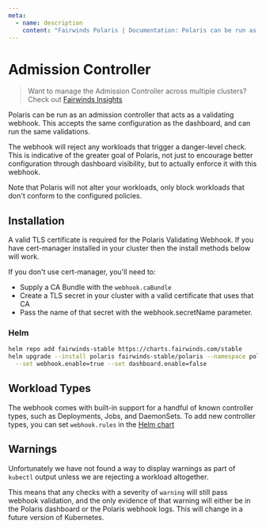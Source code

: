 ```yaml
---
meta:
  - name: description
    content: "Fairwinds Polaris | Documentation: Polaris can be run as an admission controller that acts as a validating webhook."
---
```

# Admission Controller
> Want to manage the Admission Controller across multiple clusters? Check out
> [Fairwinds Insights](https://www.fairwinds.com/fairwinds-polaris-upgrade)

Polaris can be run as an admission controller that acts as a validating webhook.
This accepts the same configuration as the dashboard, and can run the same validations.

The webhook will reject any workloads that trigger a danger-level check.
This is indicative of the greater goal of Polaris, not just to encourage better
configuration through dashboard visibility, but to actually enforce it with this webhook.

Note that Polaris will not alter your workloads, only block workloads that don't conform to the configured policies.

## Installation
A valid TLS certificate is required for the Polaris Validating Webhook. If you have cert-manager installed in your cluster then the install methods below will work.

If you don't use cert-manager, you'll need to:

* Supply a CA Bundle with the `webhook.caBundle`
* Create a TLS secret in your cluster with a valid certificate that uses that CA
* Pass the name of that secret with the webhook.secretName parameter.

### Helm
```bash
helm repo add fairwinds-stable https://charts.fairwinds.com/stable
helm upgrade --install polaris fairwinds-stable/polaris --namespace polaris --create-namespace \
  --set webhook.enable=true --set dashboard.enable=false
```

## Workload Types
The webhook comes with built-in support for a handful of known controller types,
such as Deployments, Jobs, and DaemonSets. To add new controller types,
you can set `webhook.rules` in the
[Helm chart](https://github.com/FairwindsOps/charts/tree/master/stable/polaris)

## Warnings
Unfortunately we have not found a way to display warnings as part of `kubectl`
output unless we are rejecting a workload altogether.

This means that any checks with a severity of `warning` will still pass webhook validation,
and the only evidence of that warning will either be in the Polaris dashboard or the
Polaris webhook logs. This will change in a future version of Kubernetes.
